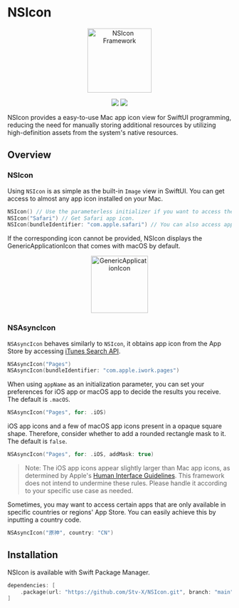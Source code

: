 # NSIcon

<p align="center">
    <img src="https://github.com/Stv-X/NSIcon/assets/30586070/ff00cd60-d6df-4b1d-b9ab-a1069a2ccdf3" 
    alt="NSIcon Framework" width="144"/>
</p>
<p align="center">
    <img src="https://img.shields.io/endpoint?url=https%3A%2F%2Fswiftpackageindex.com%2Fapi%2Fpackages%2FStv-X%2FNSICon%2Fbadge%3Ftype%3Dswift-versions">
    <img src="https://img.shields.io/endpoint?url=https%3A%2F%2Fswiftpackageindex.com%2Fapi%2Fpackages%2FStv-X%2FNSICon%2Fbadge%3Ftype%3Dplatforms">
</p>

NSIcon provides a easy-to-use Mac app icon view for SwiftUI programming, reducing the need for manually storing additional resources by utilizing high-definition assets from the system's native resources.

## Overview

### NSIcon
Using `NSIcon` is as simple as the built-in `Image` view in SwiftUI.
You can get access to almost any app icon installed on your Mac.

```swift
NSIcon() // Use the parameterless initializer if you want to access the icon of your app itself.
NSIcon("Safari") // Get Safari app icon.
NSIcon(bundleIdentifier: "com.apple.safari") // You can also access app icon through the App's Bundle Identifier.
```

If the corresponding icon cannot be provided, NSIcon displays the GenericApplicationIcon that comes with macOS by default.

<p align="center">
<img src="https://github.com/Stv-X/NSIcon/assets/30586070/de3a0c5c-8517-4887-9d65-04335d53c812" 
alt="GenericApplicationIcon" width="128"/>
</p>

### NSAsyncIcon
`NSAsyncIcon` behaves similarly to `NSIcon`, it obtains app icon from the App Store by accessing [iTunes Search API](https://developer.apple.com/library/archive/documentation/AudioVideo/Conceptual/iTuneSearchAPI).

```swift
NSAsyncIcon("Pages")
NSAsyncIcon(bundleIdentifier: "com.apple.iwork.pages")
```

When using `appName` as an initialization parameter, you can set your preferences for iOS app or macOS app to decide the results you receive. The default is `.macOS`. 

```swift
NSAsyncIcon("Pages", for: .iOS)
```

iOS app icons and a few of macOS app icons present in a opaque square shape. Therefore, consider whether to add a rounded rectangle mask to it. The default is `false`.

```swift
NSAsyncIcon("Pages", for: .iOS, addMask: true)
```

> Note: The iOS app icons appear slightly larger than Mac app icons, as determined by Apple's [Human Interface Guidelines](https://developer.apple.com/design/human-interface-guidelines/app-icons). This framework does not intend to undermine these rules. Please handle it according to your specific use case as needed.

Sometimes, you may want to access certain apps that are only available in specific countries or regions' App Store. You can easily achieve this by inputting a country code.

```swift
NSAsyncIcon("原神", country: "CN")
```

## Installation

NSIcon is available with Swift Package Manager.

```swift
dependencies: [
    .package(url: "https://github.com/Stv-X/NSIcon.git", branch: "main")
]
```
